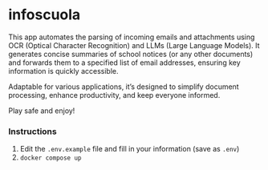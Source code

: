 # infoscuola

This app automates the parsing of incoming emails and attachments using OCR (Optical Character Recognition) and LLMs (Large Language Models). It generates concise summaries of school notices (or any other documents) and forwards them to a specified list of email addresses, ensuring key information is quickly accessible.

Adaptable for various applications, it’s designed to simplify document processing, enhance productivity, and keep everyone informed.

Play safe and enjoy!

### Instructions
1. Edit the `.env.example` file and fill in your information (save as `.env`)
2. `docker compose up`
